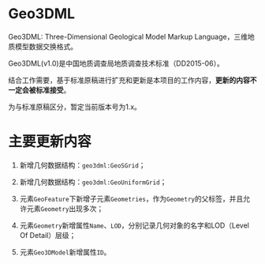 Geo3DML
===

Geo3DML: Three-Dimensional Geological Model Markup Language，三维地质模型数据交换格式。

Geo3DML(v1.0)是中国地质调查局地质调查技术标准（DD2015-06）。

结合工作需要，基于标准原稿进行扩充和更新是本项目的工作内容，**更新的内容不一定会被标准接受**。

为与标准原稿区分，暂定当前版本号为1.x。

主要更新内容
===

1. 新增几何数据结构：`geo3dml:GeoSGrid`；

2. 新增几何数据结构：`geo3dml:GeoUniformGrid`；

3. 元素`GeoFeature`下新增子元素`Geometries`，作为`Geometry`的父标签，并且允许元素`Geometry`出现多次；

4. 元素`Geometry`新增属性`Name`、`LOD`，分别记录几何对象的名字和LOD（Level Of Detail）层级；

5. 元素`Geo3DModel`新增属性`ID`。

